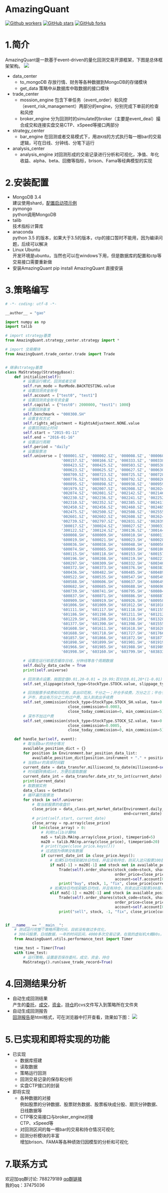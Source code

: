 # AmazingQuant<br>
[![Github workers](https://img.shields.io/github/watchers/zhanggao2013/AmazingQuant.svg?style=social&label=Watchers&)](https://github.com/zhanggao2013/AmazingQuant/watchers)
[![GitHub stars](https://img.shields.io/github/stars/zhanggao2013/AmazingQuant.svg?style=social&label=Star&)](https://github.com/zhanggao2013/AmazingQuant/stargazers)
[![GitHub forks](https://img.shields.io/github/forks/zhanggao2013/AmazingQuant.svg?style=social&label=Fork&)](https://github.com/zhanggao2013/AmazingQuant/fork)

# 1.简介
AmazingQuant是一款基于event-driven的量化回测交易开源框架，下图是总体框架架构。
![](https://github.com/zhanggao2013/AmazingQuant/raw/master/documents/framework_architecture.jpg)  
* data_center
    * to_mongoDB 存放行情、财务等各种数据到MongoDB的存储模块
    * get_data   策略中从数据库中取数据的接口模块
* trade_center
    * mossion_engine   包含下单任务（event_order）和风控（event_risk_management）两部分的engine，分别完成下单前的检查和风控
    * broker_engine    分为回测时的simulate的broker（主要是event_deal）撮合成交和连接实盘交易CTP、xSpeed等接口两部分
* strategy_center
    * bar_engine       在回测或者交易模式下，用`逐K线`的方式执行每一根bar的交易逻辑，可在日线、分钟线、分笔下运行
* analysis_center
    * analysis_engine  对回测形成的交易记录进行分析和可视化，净值、年化收益、alpha、beta、回撤等指标，brison、Fama等经典模型的实现

# 2.安装配置
* MongoDB 3.4 <br> 
      建议使用shard，[配置启动项示例](https://github.com/zhanggao2013/AmazingQuant/blob/master/documents/MongoDB_config.md)
* pymongo <br> 
      python调用MongoDB
* talib <br> 
      技术指标计算库
* anaconda <br> 
      python 3.5 的版本，如果大于3.5的版本，ctp的接口暂时不能用，因为编译问题，后续可以解决
* Linux Ubuntu <br> 
      开发环境是ubuntu，当然也可以在windows下用，但是数据库的配置和ctp等交易接口需要重新做
* 安装AmazingQuant
      pip install AmazingQuant  直接安装

# 3.策略编写
```python
# -*- coding: utf-8 -*-

__author__ = "gao"

import numpy as np
import talib

# import strategy基类
from AmazingQuant.strategy_center.strategy import *

# import 交易模块
from AmazingQuant.trade_center.trade import Trade


# 继承strategy基类
class MaStrategy(StrategyBase):
    def initialize(self):
        # 设置运行模式，回测或者交易
        self.run_mode = RunMode.BACKTESTING.value
        # 设置回测资金账号
        self.account = ["test0", "test1"]
        # 设置回测资金账号资金量
        self.capital = {"test0": 2000000, "test1": 1000}
        # 设置回测基准
        self.benchmark = "000300.SH"
        # 设置复权方式
        self.rights_adjustment = RightsAdjustment.NONE.value
        # 设置回测起止时间
        self.start = "2015-01-11"
        self.end = "2016-01-16"
        # 设置运行周期
        self.period = "daily"
        # 设置股票池
        self.universe = ['000001.SZ', '000002.SZ', '000008.SZ', '000060.SZ', '000063.SZ', '000069.SZ', '000100.SZ',
                         '000157.SZ', '000166.SZ', '000333.SZ', '000338.SZ', '000402.SZ', '000413.SZ', '000415.SZ',
                         '000423.SZ', '000425.SZ', '000503.SZ', '000538.SZ', '000540.SZ', '000559.SZ', '000568.SZ',
                         '000623.SZ', '000625.SZ', '000627.SZ', '000630.SZ', '000651.SZ', '000671.SZ', '000686.SZ',
                         '000709.SZ', '000723.SZ', '000725.SZ', '000728.SZ', '000738.SZ', '000750.SZ', '000768.SZ',
                         '000776.SZ', '000783.SZ', '000792.SZ', '000826.SZ', '000839.SZ', '000858.SZ', '000876.SZ',
                         '000895.SZ', '000898.SZ', '000938.SZ', '000959.SZ', '000961.SZ', '000963.SZ', '000983.SZ',
                         '001979.SZ', '002007.SZ', '002008.SZ', '002024.SZ', '002027.SZ', '002044.SZ', '002065.SZ',
                         '002074.SZ', '002081.SZ', '002142.SZ', '002146.SZ', '002153.SZ', '002174.SZ', '002202.SZ',
                         '002230.SZ', '002236.SZ', '002241.SZ', '002252.SZ', '002292.SZ', '002294.SZ', '002304.SZ',
                         '002310.SZ', '002352.SZ', '002385.SZ', '002411.SZ', '002415.SZ', '002424.SZ', '002426.SZ',
                         '002450.SZ', '002456.SZ', '002460.SZ', '002465.SZ', '002466.SZ', '002468.SZ', '002470.SZ',
                         '002475.SZ', '002500.SZ', '002508.SZ', '002555.SZ', '002558.SZ', '002572.SZ', '002594.SZ',
                         '002601.SZ', '002602.SZ', '002608.SZ', '002624.SZ', '002673.SZ', '002714.SZ', '002736.SZ',
                         '002739.SZ', '002797.SZ', '002831.SZ', '002839.SZ', '002841.SZ', '300003.SZ', '300015.SZ',
                         '300017.SZ', '300024.SZ', '300027.SZ', '300033.SZ', '300059.SZ', '300070.SZ', '300072.SZ',
                         '300122.SZ', '300124.SZ', '300136.SZ', '300144.SZ', '300251.SZ', '300315.SZ', '600000.SH',
                         '600008.SH', '600009.SH', '600010.SH', '600011.SH', '600015.SH', '600016.SH', '600018.SH',
                         '600019.SH', '600021.SH', '600023.SH', '600028.SH', '600029.SH', '600030.SH', '600031.SH',
                         '600036.SH', '600038.SH', '600048.SH', '600050.SH', '600061.SH', '600066.SH', '600068.SH',
                         '600074.SH', '600085.SH', '600089.SH', '600100.SH', '600104.SH', '600109.SH', '600111.SH',
                         '600115.SH', '600118.SH', '600153.SH', '600157.SH', '600170.SH', '600177.SH', '600188.SH',
                         '600196.SH', '600208.SH', '600219.SH', '600221.SH', '600233.SH', '600271.SH', '600276.SH',
                         '600297.SH', '600309.SH', '600332.SH', '600340.SH', '600352.SH', '600362.SH', '600369.SH',
                         '600372.SH', '600373.SH', '600376.SH', '600383.SH', '600390.SH', '600406.SH', '600415.SH',
                         '600436.SH', '600482.SH', '600485.SH', '600489.SH', '600498.SH', '600518.SH', '600519.SH',
                         '600522.SH', '600535.SH', '600547.SH', '600549.SH', '600570.SH', '600583.SH', '600585.SH',
                         '600588.SH', '600606.SH', '600637.SH', '600649.SH', '600660.SH', '600663.SH', '600674.SH',
                         '600682.SH', '600685.SH', '600688.SH', '600690.SH', '600703.SH', '600704.SH', '600705.SH',
                         '600739.SH', '600741.SH', '600795.SH', '600804.SH', '600816.SH', '600820.SH', '600827.SH',
                         '600837.SH', '600871.SH', '600886.SH', '600887.SH', '600893.SH', '600895.SH', '600900.SH',
                         '600909.SH', '600919.SH', '600926.SH', '600958.SH', '600959.SH', '600977.SH', '600999.SH',
                         '601006.SH', '601009.SH', '601012.SH', '601018.SH', '601021.SH', '601088.SH', '601099.SH',
                         '601111.SH', '601117.SH', '601118.SH', '601155.SH', '601163.SH', '601166.SH', '601169.SH',
                         '601186.SH', '601198.SH', '601211.SH', '601212.SH', '601216.SH', '601225.SH', '601228.SH',
                         '601229.SH', '601288.SH', '601318.SH', '601328.SH', '601333.SH', '601336.SH', '601375.SH',
                         '601377.SH', '601390.SH', '601398.SH', '601555.SH', '601600.SH', '601601.SH', '601607.SH',
                         '601608.SH', '601611.SH', '601618.SH', '601628.SH', '601633.SH', '601668.SH', '601669.SH',
                         '601688.SH', '601718.SH', '601727.SH', '601766.SH', '601788.SH', '601800.SH', '601818.SH',
                         '601857.SH', '601866.SH', '601872.SH', '601877.SH', '601878.SH', '601881.SH', '601888.SH',
                         '601898.SH', '601899.SH', '601901.SH', '601919.SH', '601933.SH', '601939.SH', '601958.SH',
                         '601966.SH', '601985.SH', '601988.SH', '601989.SH', '601991.SH', '601992.SH', '601997.SH',
                         '601998.SH', '603160.SH', '603799.SH', '603833.SH', '603858.SH', '603993.SH']

        # 设置在运行前是否缓存日线，分钟线等各个周期数据
        self.daily_data_cache = True
        print(self.universe)

        # 回测滑点设置，按固定值0.01,20-0.01 = 19.99;百分比0.01,20*(1-0.01) = 19.98;平仓时用"+"
        self.set_slippage(stock_type=StockType.STOCK.value, slippage_type=SlippageType.SLIPPAGE_FIX.value, value=0.01)

        # 回测股票手续费和印花税，卖出印花税，千分之一；开仓手续费，万分之三；平仓手续费，万分之三，最低手续费，５元
        # 沪市，卖出有万分之二的过户费，加入到卖出手续费
        self.set_commission(stock_type=StockType.STOCK_SH.value, tax=0.001, open_commission=0.0003,
                            close_commission=0.0003,
                            close_today_commission=0, min_commission=5)
        # 深市不加过户费
        self.set_commission(stock_type=StockType.STOCK_SZ.value, tax=0.001, open_commission=0.0003,
                            close_commission=0.0005,
                            close_today_commission=0, min_commission=5)

    def handle_bar(self, event):
        # 取当前bar的持仓情况
        available_position_dict = {}
        for position in Environment.bar_position_data_list:
            available_position_dict[position.instrument + "." + position.exchange] = position.position - position.frozen
        # 当前bar的具体时间戳
        current_date = data_transfer.millisecond_to_date(millisecond=self.timetag, format="%Y-%m-%d")
        # 时间戳转换成int，方便后面取数据
        current_date_int = data_transfer.date_str_to_int(current_date)
        print(current_date)
        # 取数据实例
        data_class = GetData()
        # 循环遍历股票池
        for stock in self.universe:
            # 取当前股票的收盘价
            close_price = data_class.get_market_data(Environment.daily_data, stock_code=[stock], field=["close"],
                                                     end=current_date)
            # print(self.start, current_date)
            close_array = np.array(close_price)
            if len(close_array) > 0:
                # 利用talib计算MA
                ma5 = talib.MA(np.array(close_price), timeperiod=5)
                ma20 = talib.MA(np.array(close_price), timeperiod=20)
                # print(type(close_price.keys()))
                # 过滤因为停牌没有数据
                if current_date_int in close_price.keys():
                    # 如果5日均线突破20日均线，并且没有持仓，则买入这只股票100股，以收盘价为指定价交易
                    if ma5[-1] > ma20[-1] and stock not in available_position_dict.keys():
                        Trade(self).order_shares(stock_code=stock, shares=100, price_type="fix",
                                                 order_price=close_price[current_date_int],
                                                 account=self.account[0])
                        print("buy", stock, 1, "fix", close_price[current_date_int], self.account)
                    # 如果20日均线突破5日均线，并且有持仓，则卖出这只股票100股，以收盘价为指定价交易
                    elif ma5[-1] < ma20[-1] and stock in available_position_dict.keys():
                        Trade(self).order_shares(stock_code=stock, shares=-100, price_type="fix",
                                                 order_price=close_price[current_date_int],
                                                 account=self.account[0])
                        print("sell", stock, -1, "fix", close_price[current_date_int], self.account)


if __name__ == "__main__":
    # 测试运行完整个策略所需时间，目前没有做过多优化，
    # 300只股票，日线数据，一年的时间区间，4000多次交易记录，在我的虚拟机大概80s，换个性能稍好点的机器，应该会快很多
    from AmazingQuant.utils.performance_test import Timer

    time_test = Timer(True)
    with time_test:
        # 运行策略，设置是否保存委托，成交，资金，持仓
        MaStrategy().run(save_trade_record=True)

```
# 4.回测结果分析
* 自动生成回测结果<br>
产生的[委托](https://github.com/zhanggao2013/AmazingQuant/blob/master/example/test_strategy_order_data1530494369000.csv)，[成交](https://github.com/zhanggao2013/AmazingQuant/blob/master/example/test_strategy_deal_data1530494369000.csv)，[资金](https://github.com/zhanggao2013/AmazingQuant/blob/master/example/test_strategy_account_data1530494369000.csv)，[持仓](https://github.com/zhanggao2013/AmazingQuant/blob/master/example/test_strategy_position_data1530494369000.csv)的cvs文件写入到策略所在文件夹
* 自动生成回测报告<br>
[回测报告](https://github.com/zhanggao2013/AmazingQuant/blob/master/example/test_strategy_strategy%20backtesting%20indicator1530494371000.html)是html格式，可在浏览器中打开查看，效果如下图： 
![](https://github.com/zhanggao2013/AmazingQuant/raw/master/documents/backtesting_result.jpg)  
# 5.已实现和即将实现的功能
* 已实现
   * 数据库搭建
   * 读取数据
   * 策略运行回测
   * 回测交易记录的保存和分析
   * 实盘CTP接口的封装
* 即将实现
   * 各种数据的对接<br>
   例如股票的分钟数据、股票财务数据、股票板块成分股、期货分钟数据、日线数据等
   * CTP等交易接口与broker_engine对接<br>
   CTP、xSpeed等
   * 对回测区间的每一根bar的交易和持仓情况可视化<br>
   * 回测分析模块的丰富<br>
   增加brison、FAMA等各种绩效归因模型的分析和可视化
      
# 7.联系方式     
欢迎加qq群讨论: 788279189 [qq群链接](https://jq.qq.com/?_wv=1027&k=5gK6IDW) <br>
我的qq：37475036
